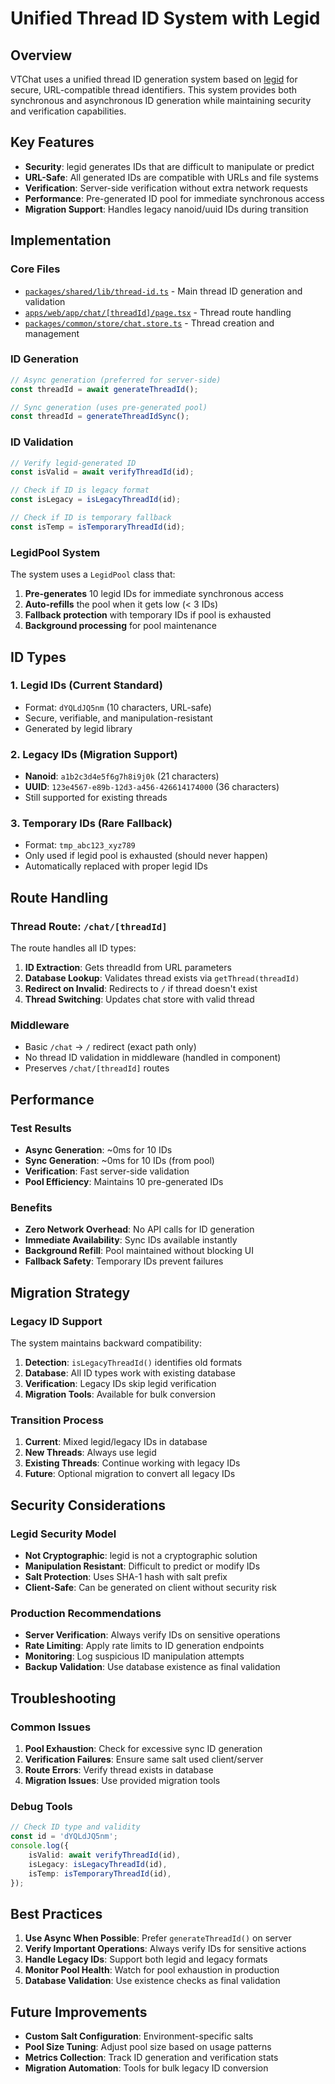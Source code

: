 # Unified Thread ID System with Legid

## Overview

VTChat uses a unified thread ID generation system based on [legid](https://github.com/shuding/legid) for secure, URL-compatible thread identifiers. This system provides both synchronous and asynchronous ID generation while maintaining security and verification capabilities.

## Key Features

- **Security**: legid generates IDs that are difficult to manipulate or predict
- **URL-Safe**: All generated IDs are compatible with URLs and file systems
- **Verification**: Server-side verification without extra network requests
- **Performance**: Pre-generated ID pool for immediate synchronous access
- **Migration Support**: Handles legacy nanoid/uuid IDs during transition

## Implementation

### Core Files

- [`packages/shared/lib/thread-id.ts`](../packages/shared/lib/thread-id.ts) - Main thread ID generation and validation
- [`apps/web/app/chat/[threadId]/page.tsx`](../apps/web/app/chat/[threadId]/page.tsx) - Thread route handling
- [`packages/common/store/chat.store.ts`](../packages/common/store/chat.store.ts) - Thread creation and management

### ID Generation

```typescript
// Async generation (preferred for server-side)
const threadId = await generateThreadId();

// Sync generation (uses pre-generated pool)
const threadId = generateThreadIdSync();
```

### ID Validation

```typescript
// Verify legid-generated ID
const isValid = await verifyThreadId(id);

// Check if ID is legacy format
const isLegacy = isLegacyThreadId(id);

// Check if ID is temporary fallback
const isTemp = isTemporaryThreadId(id);
```

### LegidPool System

The system uses a `LegidPool` class that:

1. **Pre-generates** 10 legid IDs for immediate synchronous access
2. **Auto-refills** the pool when it gets low (< 3 IDs)
3. **Fallback protection** with temporary IDs if pool is exhausted
4. **Background processing** for pool maintenance

## ID Types

### 1. Legid IDs (Current Standard)

- Format: `dYQLdJQ5nm` (10 characters, URL-safe)
- Secure, verifiable, and manipulation-resistant
- Generated by legid library

### 2. Legacy IDs (Migration Support)

- **Nanoid**: `a1b2c3d4e5f6g7h8i9j0k` (21 characters)
- **UUID**: `123e4567-e89b-12d3-a456-426614174000` (36 characters)
- Still supported for existing threads

### 3. Temporary IDs (Rare Fallback)

- Format: `tmp_abc123_xyz789`
- Only used if legid pool is exhausted (should never happen)
- Automatically replaced with proper legid IDs

## Route Handling

### Thread Route: `/chat/[threadId]`

The route handles all ID types:

1. **ID Extraction**: Gets threadId from URL parameters
2. **Database Lookup**: Validates thread exists via `getThread(threadId)`
3. **Redirect on Invalid**: Redirects to `/` if thread doesn't exist
4. **Thread Switching**: Updates chat store with valid thread

### Middleware

- Basic `/chat` → `/` redirect (exact path only)
- No thread ID validation in middleware (handled in component)
- Preserves `/chat/[threadId]` routes

## Performance

### Test Results

- **Async Generation**: ~0ms for 10 IDs
- **Sync Generation**: ~0ms for 10 IDs (from pool)
- **Verification**: Fast server-side validation
- **Pool Efficiency**: Maintains 10 pre-generated IDs

### Benefits

- **Zero Network Overhead**: No API calls for ID generation
- **Immediate Availability**: Sync IDs available instantly
- **Background Refill**: Pool maintained without blocking UI
- **Fallback Safety**: Temporary IDs prevent failures

## Migration Strategy

### Legacy ID Support

The system maintains backward compatibility:

1. **Detection**: `isLegacyThreadId()` identifies old formats
2. **Database**: All ID types work with existing database
3. **Verification**: Legacy IDs skip legid verification
4. **Migration Tools**: Available for bulk conversion

### Transition Process

1. **Current**: Mixed legid/legacy IDs in database
2. **New Threads**: Always use legid
3. **Existing Threads**: Continue working with legacy IDs
4. **Future**: Optional migration to convert all legacy IDs

## Security Considerations

### Legid Security Model

- **Not Cryptographic**: legid is not a cryptographic solution
- **Manipulation Resistant**: Difficult to predict or modify IDs
- **Salt Protection**: Uses SHA-1 hash with salt prefix
- **Client-Safe**: Can be generated on client without security risk

### Production Recommendations

- **Server Verification**: Always verify IDs on sensitive operations
- **Rate Limiting**: Apply rate limits to ID generation endpoints
- **Monitoring**: Log suspicious ID manipulation attempts
- **Backup Validation**: Use database existence as final validation

## Troubleshooting

### Common Issues

1. **Pool Exhaustion**: Check for excessive sync ID generation
2. **Verification Failures**: Ensure same salt used client/server
3. **Route Errors**: Verify thread exists in database
4. **Migration Issues**: Use provided migration tools

### Debug Tools

```typescript
// Check ID type and validity
const id = 'dYQLdJQ5nm';
console.log({
    isValid: await verifyThreadId(id),
    isLegacy: isLegacyThreadId(id),
    isTemp: isTemporaryThreadId(id),
});
```

## Best Practices

1. **Use Async When Possible**: Prefer `generateThreadId()` on server
2. **Verify Important Operations**: Always verify IDs for sensitive actions
3. **Handle Legacy IDs**: Support both legid and legacy formats
4. **Monitor Pool Health**: Watch for pool exhaustion in production
5. **Database Validation**: Use existence checks as final validation

## Future Improvements

- **Custom Salt Configuration**: Environment-specific salts
- **Pool Size Tuning**: Adjust pool size based on usage patterns
- **Metrics Collection**: Track ID generation and verification stats
- **Migration Automation**: Tools for bulk legacy ID conversion
